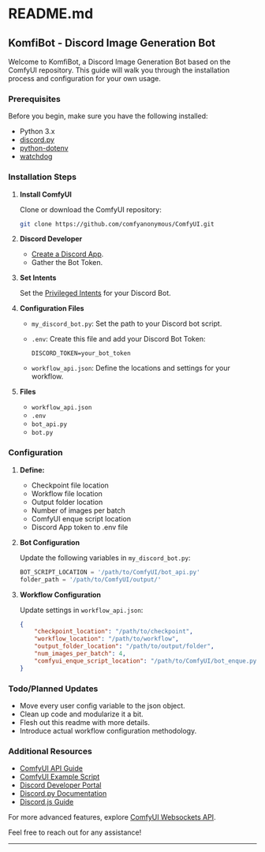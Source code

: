 # README.md

## KomfiBot - Discord Image Generation Bot

Welcome to KomfiBot, a Discord Image Generation Bot based on the ComfyUI repository. This guide will walk you through the installation process and configuration for your own usage.

### Prerequisites

Before you begin, make sure you have the following installed:

- Python 3.x
- [discord.py](https://discordpy.readthedocs.io/en/latest/index.html)
- [python-dotenv](https://pypi.org/project/python-dotenv/)
- [watchdog](https://pypi.org/project/watchdog/)

### Installation Steps

1. **Install ComfyUI**

    Clone or download the ComfyUI repository:

    ```bash
    git clone https://github.com/comfyanonymous/ComfyUI.git
    ```

2. **Discord Developer**

    - [Create a Discord App](https://discord.com/developers/applications).
    - Gather the Bot Token.

3. **Set Intents**

    Set the [Privileged Intents](https://discordpy.readthedocs.io/en/latest/intents.html#privileged-intents) for your Discord Bot.

4. **Configuration Files**

    - `my_discord_bot.py`: Set the path to your Discord bot script.
    - `.env`: Create this file and add your Discord Bot Token:

        ```env
        DISCORD_TOKEN=your_bot_token
        ```

    - `workflow_api.json`: Define the locations and settings for your workflow.

5. **Files**

    - `workflow_api.json`
    - `.env`
    - `bot_api.py`
    - `bot.py`

### Configuration

1. **Define:**

    - Checkpoint file location
    - Workflow file location
    - Output folder location
    - Number of images per batch
    - ComfyUI enque script location
    - Discord App token to .env file

2. **Bot Configuration**

    Update the following variables in `my_discord_bot.py`:

    ```python
    BOT_SCRIPT_LOCATION = '/path/to/ComfyUI/bot_api.py'
    folder_path = '/path/to/ComfyUI/output/'
    ```

3. **Workflow Configuration**

    Update settings in `workflow_api.json`:

    ```json
    {
        "checkpoint_location": "/path/to/checkpoint",
        "workflow_location": "/path/to/workflow",
        "output_folder_location": "/path/to/output/folder",
        "num_images_per_batch": 4,
        "comfyui_enque_script_location": "/path/to/ComfyUI/bot_enque.py"
    }
    ```

### Todo/Planned Updates

- Move every user config variable to the json object.
- Clean up code and modularize it a bit.
- Flesh out this readme with more details.
- Introduce actual workflow configuration methodology.

### Additional Resources

- [ComfyUI API Guide](https://medium.com/@yushantripleseven/comfyui-using-the-api-261293aa055a)
- [ComfyUI Example Script](https://raw.githubusercontent.com/comfyanonymous/ComfyUI/master/script_examples/basic_api_example.py)
- [Discord Developer Portal](https://discord.com/developers/docs/topics/gateway#gateway-intents)
- [Discord.py Documentation](https://discordpy.readthedocs.io/en/latest/)
- [Discord.js Guide](https://discordjs.guide/creating-your-bot/slash-commands.html#individual-command-files)

For more advanced features, explore [ComfyUI Websockets API](https://medium.com/@yushantripleseven/comfyui-websockets-api-part-1-618175802d5a).

Feel free to reach out for any assistance!

---
